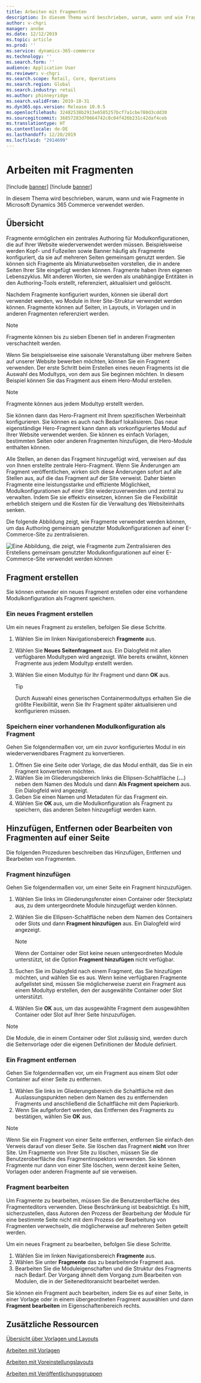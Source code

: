 ```yaml
---
title: Arbeiten mit Fragmenten
description: In diesem Thema wird beschrieben, warum, wann und wie Fragmente in Microsoft Dynamics 365 Commerce verwendet werden.
author: v-chgri
manager: annbe
ms.date: 12/12/2019
ms.topic: article
ms.prod: ''
ms.service: dynamics-365-commerce
ms.technology: ''
ms.search.form: ''
audience: Application User
ms.reviewer: v-chgri
ms.search.scope: Retail, Core, Operations
ms.search.region: Global
ms.search.industry: retail
ms.author: phinneyridge
ms.search.validFrom: 2019-10-31
ms.dyn365.ops.version: Release 10.0.5
ms.openlocfilehash: 32482538b2913e6585257bcf7a1cbe780d3cdd30
ms.sourcegitcommit: 36857283d70664742c8c04f426b231c42daf4ceb
ms.translationtype: HT
ms.contentlocale: de-DE
ms.lasthandoff: 12/20/2019
ms.locfileid: "2914699"
---
```

# <a name="work-with-fragments"></a>Arbeiten mit Fragmenten 

[!include [banner](includes/preview-banner.md)]
[!include [banner](includes/banner.md)]

In diesem Thema wird beschrieben, warum, wann und wie Fragmente in Microsoft Dynamics 365 Commerce verwendet werden.

## <a name="overview"></a>Übersicht

Fragmente ermöglichen ein zentrales Authoring für Modulkonfigurationen, die auf Ihrer Website wiederverwendet werden müssen. Beispielsweise werden Kopf- und Fußzeilen sowie Banner häufig als Fragmente konfiguriert, da sie auf mehreren Seiten gemeinsam genutzt werden. Sie können sich Fragmente als Miniaturwebseiten vorstellen, die in andere Seiten Ihrer Site eingefügt werden können. Fragmente haben ihren eigenen Lebenszyklus. Mit anderen Worten, sie werden als unabhängige Entitäten in den Authoring-Tools erstellt, referenziert, aktualisiert und gelöscht.

Nachdem Fragmente konfiguriert wurden, können sie überall dort verwendet werden, wo Module in Ihrer Site-Struktur verwendet werden können. Fragmente können auf Seiten, in Layouts, in Vorlagen und in anderen Fragmenten referenziert werden.

> [!NOTE]
> Fragmente können bis zu sieben Ebenen tief in anderen Fragmenten verschachtelt werden.

Wenn Sie beispielsweise eine saisonale Veranstaltung über mehrere Seiten auf unserer Website bewerben möchten, können Sie ein Fragment verwenden. Der erste Schritt beim Erstellen eines neuen Fragments ist die Auswahl des Modultyps, von dem aus Sie beginnen möchten. In diesem Beispiel können Sie das Fragment aus einem Hero-Modul erstellen.

> [!NOTE]
> Fragmente können aus jedem Modultyp erstellt werden.

Sie können dann das Hero-Fragment mit Ihrem spezifischen Werbeinhalt konfigurieren. Sie können es auch nach Bedarf lokalisieren. Das neue eigenständige Hero-Fragment kann dann als vorkonfiguriertes Modul auf Ihrer Website verwendet werden. Sie können es einfach Vorlagen, bestimmten Seiten oder anderen Fragmenten hinzufügen, die Hero-Module enthalten können.

Alle Stellen, an denen das Fragment hinzugefügt wird, verweisen auf das von Ihnen erstellte zentrale Hero-Fragment. Wenn Sie Änderungen am Fragment veröffentlichen, wirken sich diese Änderungen sofort auf alle Stellen aus, auf die das Fragment auf der Site verweist. Daher bieten Fragmente eine leistungsstarke und effiziente Möglichkeit, Modulkonfigurationen auf einer Site wiederzuverwenden und zentral zu verwalten. Indem Sie sie effektiv einsetzen, können Sie die Flexibilität erheblich steigern und die Kosten für die Verwaltung des Websiteinhalts senken.

Die folgende Abbildung zeigt, wie Fragmente verwendet werden können, um das Authoring gemeinsam genutzter Modulkonfigurationen auf einer E-Commerce-Site zu zentralisieren.

![Eine Abbildung, die zeigt, wie Fragmente zum Zentralisieren des Erstellens gemeinsam genutzter Modulkonfigurationen auf einer E-Commerce-Site verwendet werden können](./media/fragment-figure1.png)

## <a name="create-a-fragment"></a>Fragment erstellen

Sie können entweder ein neues Fragment erstellen oder eine vorhandene Modulkonfiguration als Fragment speichern.

### <a name="create-a-new-fragment"></a>Ein neues Fragment erstellen

Um ein neues Fragment zu erstellen, befolgen Sie diese Schritte.

1. Wählen Sie im linken Navigationsbereich **Fragmente** aus.
1. Wählen Sie **Neues Seitenfragment** aus. Ein Dialogfeld mit allen verfügbaren Modultypen wird angezeigt. Wie bereits erwähnt, können Fragmente aus jedem Modultyp erstellt werden.
1. Wählen Sie einen Modultyp für Ihr Fragment und dann **OK** aus.

    > [!TIP]
    > Durch Auswahl eines generischen Containermodultyps erhalten Sie die größte Flexibilität, wenn Sie Ihr Fragment später aktualisieren und konfigurieren müssen.

### <a name="save-an-existing-module-configuration-as-a-fragment"></a>Speichern einer vorhandenen Modulkonfiguration als Fragment

Gehen Sie folgendermaßen vor, um ein zuvor konfiguriertes Modul in ein wiederverwendbares Fragment zu konvertieren.

1. Öffnen Sie eine Seite oder Vorlage, die das Modul enthält, das Sie in ein Fragment konvertieren möchten.
1. Wählen Sie im Gliederungsbereich links die Ellipsen-Schaltfläche (**...**) neben dem Namen des Moduls und dann **Als Fragment speichern** aus. Ein Dialogfeld wird angezeigt.
1. Geben Sie einen Namen und Metadaten für das Fragment ein.
1. Wählen Sie **OK** aus, um die Modulkonfiguration als Fragment zu speichern, das anderen Seiten hinzugefügt werden kann.

## <a name="add-remove-or-edit-fragments-on-a-page"></a>Hinzufügen, Entfernen oder Bearbeiten von Fragmenten auf einer Seite

Die folgenden Prozeduren beschreiben das Hinzufügen, Entfernen und Bearbeiten von Fragmenten.

### <a name="add-a-fragment"></a>Fragment hinzufügen

Gehen Sie folgendermaßen vor, um einer Seite ein Fragment hinzuzufügen.

1. Wählen Sie links im Gliederungsfenster einen Container oder Steckplatz aus, zu dem untergeordnete Module hinzugefügt werden können.
1. Wählen Sie die Ellipsen-Schaltfläche neben dem Namen des Containers oder Slots und dann **Fragment hinzufügen** aus. Ein Dialogfeld wird angezeigt.

    > [!NOTE]
    > Wenn der Container oder Slot keine neuen untergeordneten Module unterstützt, ist die Option **Fragment hinzufügen** nicht verfügbar.

1. Suchen Sie im Dialogfeld nach einem Fragment, das Sie hinzufügen möchten, und wählen Sie es aus. Wenn keine verfügbaren Fragmente aufgelistet sind, müssen Sie möglicherweise zuerst ein Fragment aus einem Modultyp erstellen, den der ausgewählte Container oder Slot unterstützt.
1. Wählen Sie **OK** aus, um das ausgewählte Fragment dem ausgewählten Container oder Slot auf Ihrer Seite hinzuzufügen.

> [!NOTE]
> Die Module, die in einem Container oder Slot zulässig sind, werden durch die Seitenvorlage oder die eigenen Definitionen der Module definiert.

### <a name="remove-a-fragment"></a>Ein Fragment entfernen

Gehen Sie folgendermaßen vor, um ein Fragment aus einem Slot oder Container auf einer Seite zu entfernen.

1. Wählen Sie links im Gliederungsbereich die Schaltfläche mit den Auslassungspunkten neben dem Namen des zu entfernenden Fragments und anschließend die Schaltfläche mit dem Papierkorb.
1. Wenn Sie aufgefordert werden, das Entfernen des Fragments zu bestätigen, wählen Sie **OK** aus.

> [!NOTE]
> Wenn Sie ein Fragment von einer Seite entfernen, entfernen Sie einfach den Verweis darauf von dieser Seite. Sie löschen das Fragment **nicht** von Ihrer Site. Um Fragmente von Ihrer Site zu löschen, müssen Sie die Benutzeroberfläche des Fragmentinspektors verwenden. Sie können Fragmente nur dann von einer Site löschen, wenn derzeit keine Seiten, Vorlagen oder anderen Fragmente auf sie verweisen.

### <a name="edit-a-fragment"></a>Fragment bearbeiten

Um Fragmente zu bearbeiten, müssen Sie die Benutzeroberfläche des Fragmenteditors verwenden. Diese Beschränkung ist beabsichtigt. Es hilft, sicherzustellen, dass Autoren den Prozess der Bearbeitung der Module für eine bestimmte Seite nicht mit dem Prozess der Bearbeitung von Fragmenten verwechseln, die möglicherweise auf mehreren Seiten geteilt werden.

Um ein neues Fragment zu bearbeiten, befolgen Sie diese Schritte.

1. Wählen Sie im linken Navigationsbereich **Fragmente** aus.
1. Wählen Sie unter **Fragmente** das zu bearbeitende Fragment aus.
1. Bearbeiten Sie die Moduleigenschaften und die Struktur des Fragments nach Bedarf. Der Vorgang ähnelt dem Vorgang zum Bearbeiten von Modulen, die in der Seiteneditoransicht bearbeitet werden.

Sie können ein Fragment auch bearbeiten, indem Sie es auf einer Seite, in einer Vorlage oder in einem übergeordneten Fragment auswählen und dann **Fragment bearbeiten** im Eigenschaftenbereich rechts.

## <a name="additional-resources"></a>Zusätzliche Ressourcen

[Übersicht über Vorlagen und Layouts](templates-layouts-overview.md)

[Arbeiten mit Vorlagen](work-with-templates.md)

[Arbeiten mit Voreinstellungslayouts](work-with-layouts.md)

[Arbeiten mit Veröffentlichungsgruppen](publish-groups.md)
